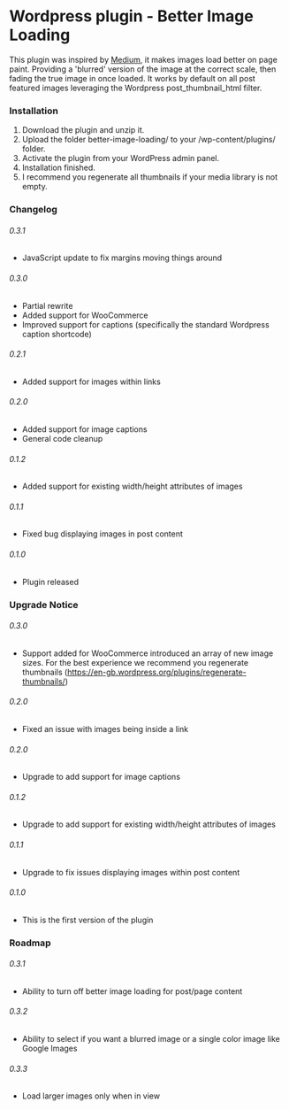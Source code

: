 # Wordpress plugin - Better Image Loading

This plugin was inspired by [Medium](https://medium.com), it makes images load better on page paint. Providing a 'blurred' version of the image at the correct scale, then fading the true image in once loaded.
It works by default on all post featured images leveraging the Wordpress post_thumbnail_html filter.


### Installation

1. Download the plugin and unzip it.
2. Upload the folder better-image-loading/ to your /wp-content/plugins/ folder.
3. Activate the plugin from your WordPress admin panel.
4. Installation finished.
5. I recommend you regenerate all thumbnails if your media library is not empty.

### Changelog

###### 0.3.1
* JavaScript update to fix margins moving things around

###### 0.3.0
* Partial rewrite
* Added support for WooCommerce
* Improved support for captions (specifically the standard Wordpress caption shortcode)

###### 0.2.1
* Added support for images within links

###### 0.2.0
* Added support for image captions
* General code cleanup

###### 0.1.2
* Added support for existing width/height attributes of images

###### 0.1.1
* Fixed bug displaying images in post content

###### 0.1.0
* Plugin released

### Upgrade Notice

###### 0.3.0
* Support added for WooCommerce introduced an array of new image sizes. For the best experience we recommend you regenerate thumbnails (https://en-gb.wordpress.org/plugins/regenerate-thumbnails/)

###### 0.2.0
* Fixed an issue with images being inside a link

###### 0.2.0
* Upgrade to add support for image captions

###### 0.1.2
* Upgrade to add support for existing width/height attributes of images

###### 0.1.1
* Upgrade to fix issues displaying images within post content

###### 0.1.0
* This is the first version of the plugin

### Roadmap

###### 0.3.1
* Ability to turn off better image loading for post/page content

###### 0.3.2
* Ability to select if you want a blurred image or a single color image like Google Images

###### 0.3.3
* Load larger images only when in view
